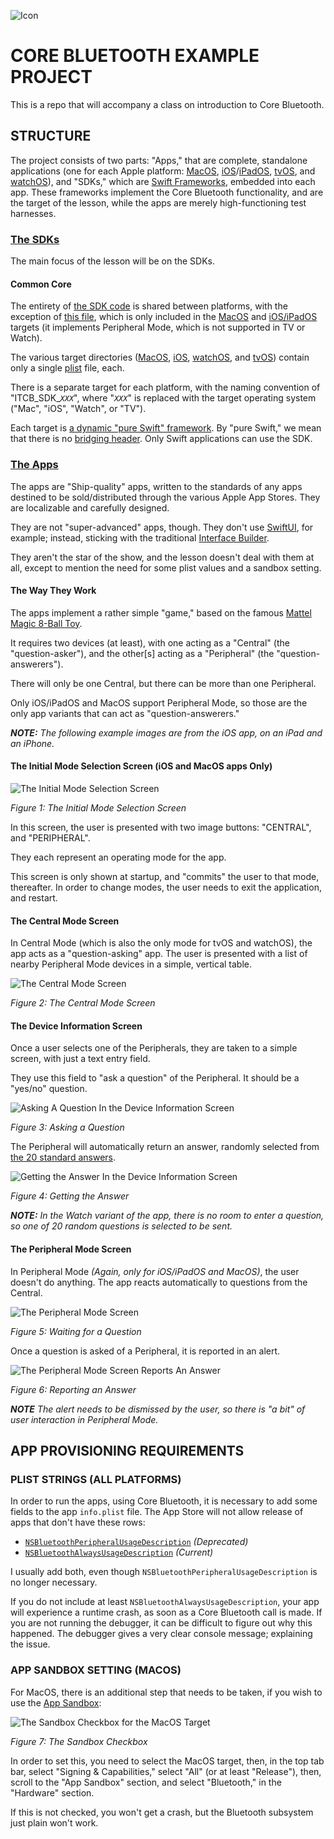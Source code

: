 ![Icon](img/icon.png)

# CORE BLUETOOTH EXAMPLE PROJECT

This is a repo that will accompany a class on introduction to Core Bluetooth.

## STRUCTURE

The project consists of two parts: "Apps," that are complete, standalone applications (one for each Apple platform: [MacOS](https://apple.com/macos), [iOS](https://apple.com/ios)/[iPadOS](https://apple.com/ipados), [tvOS](https://apple.com/tvos), and [watchOS](https://apple.com/watchos)), and "SDKs," which are [Swift Frameworks](https://developer.apple.com/library/archive/documentation/MacOSX/Conceptual/BPFrameworks/Frameworks.html), embedded into each app. These frameworks implement the Core Bluetooth functionality, and are the target of the lesson, while the apps are merely high-functioning test harnesses.

### [The SDKs](https://github.com/ChrisMarshallNY/ITCB-master/tree/master/03-Final-CompleteImplementation/SDK-src)

The main focus of the lesson will be on the SDKs.

#### Common Core

The entirety of [the SDK code](https://github.com/ChrisMarshallNY/ITCB-master/tree/master/03-Final-CompleteImplementation/SDK-src/src) is shared between platforms, with the exception of [this file](https://github.com/ChrisMarshallNY/ITCB-master/blob/master/03-Final-CompleteImplementation/SDK-src/src/internal/Mac_iOS_Only/ITCB_SDK_Peripheral_internal.swift), which is only included in the [MacOS](https://github.com/ChrisMarshallNY/ITCB-master/tree/master/03-Final-CompleteImplementation/SDK-src/ITCB_SDK_Mac) and [iOS/iPadOS](https://github.com/ChrisMarshallNY/ITCB-master/tree/master/03-Final-CompleteImplementation/SDK-src/ITCB_SDK_iOS) targets (it implements Peripheral Mode, which is not supported in TV or Watch).

The various target directories ([MacOS](https://github.com/ChrisMarshallNY/ITCB-master/tree/master/03-Final-CompleteImplementation/SDK-src/ITCB_SDK_Mac), [iOS](https://github.com/ChrisMarshallNY/ITCB-master/tree/master/03-Final-CompleteImplementation/SDK-src/ITCB_SDK_iOS), [watchOS](https://github.com/ChrisMarshallNY/ITCB-master/tree/master/03-Final-CompleteImplementation/SDK-src/ITCB_SDK_Watch), and [tvOS](https://github.com/ChrisMarshallNY/ITCB-master/tree/master/03-Final-CompleteImplementation/SDK-src/ITCB_SDK_TVOS)) contain only a single [plist](https://www.google.com/url?sa=t&rct=j&q=&esrc=s&source=web&cd=13&cad=rja&uact=8&ved=2ahUKEwjytoaSy7HpAhXagnIEHdRwDRUQFjAMegQIPBAB&url=https%3A%2F%2Fdeveloper.apple.com%2Flibrary%2Farchive%2Fdocumentation%2FGeneral%2FReference%2FInfoPlistKeyReference%2FArticles%2FAboutInformationPropertyListFiles.html&usg=AOvVaw2rlth1YGdVn8U50mCDZp-n) file, each.

There is a separate target for each platform, with the naming convention of "ITCB_SDK_*`XXX`*", where "*`XXX`*" is replaced with the target operating system ("Mac", "iOS", "Watch", or "TV").

Each target is [a dynamic "pure Swift" framework](https://developer.apple.com/library/archive/documentation/DeveloperTools/Conceptual/DynamicLibraries/100-Articles/OverviewOfDynamicLibraries.html). By "pure Swift," we mean that there is no [bridging header](https://developer.apple.com/documentation/swift/imported_c_and_objective-c_apis/importing_swift_into_objective-c). Only Swift applications can use the SDK.

### [The Apps](https://github.com/ChrisMarshallNY/ITCB-master/tree/master/03-Final-CompleteImplementation/Apps-src)

The apps are "Ship-quality" apps, written to the standards of any apps destined to be sold/distributed through the various Apple App Stores. They are localizable and carefully designed.

They are not "super-advanced" apps, though. They don't use [SwiftUI](https://developer.apple.com/documentation/swiftui), for example; instead, sticking with the traditional [Interface Builder](https://developer.apple.com/xcode/interface-builder/).

They aren't the star of the show, and the lesson doesn't deal with them at all, except to mention the need for some plist values and a sandbox setting.

#### The Way They Work

The apps implement a rather simple "game," based on the famous [Mattel Magic 8-Ball Toy](https://en.wikipedia.org/wiki/Magic_8-Ball).

It requires two devices (at least), with one acting as a "Central" (the "question-asker"), and the other[s] acting as a "Peripheral" (the "question-answerers").

There will only be one Central, but there can be more than one Peripheral.

Only iOS/iPadOS and MacOS support Peripheral Mode, so those are the only app variants that can act as "question-answerers."

***NOTE:*** *The following example images are from the iOS app, on an iPad and an iPhone.*

#### The Initial Mode Selection Screen (iOS and MacOS apps Only)

![The Initial Mode Selection Screen](img/Figure-1.png)

*Figure 1: The Initial Mode Selection Screen*

In this screen, the user is presented with two image buttons: "CENTRAL", and "PERIPHERAL".

They each represent an operating mode for the app.

This screen is only shown at startup, and "commits" the user to that mode, thereafter. In order to change modes, the user needs to exit the application, and restart.

#### The Central Mode Screen

In Central Mode (which is also the only mode for tvOS and watchOS), the app acts as a "question-asking" app. The user is presented with a list of nearby Peripheral Mode devices in a simple, vertical table.

![The Central Mode Screen](img/Figure-2.png)

*Figure 2: The Central Mode Screen*

#### The Device Information Screen

Once a user selects one of the Peripherals, they are taken to a simple screen, with just a text entry field.

They use this field to "ask a question" of the Peripheral. It should be a "yes/no" question.

![Asking A Question In the Device Information Screen](img/Figure-3.png)

*Figure 3: Asking a Question*

The Peripheral will automatically return an answer, randomly selected from [the 20 standard answers](https://en.wikipedia.org/wiki/Magic_8-Ball#Possible_answers).

![Getting the Answer In the Device Information Screen](img/Figure-4.png)

*Figure 4: Getting the Answer*

***NOTE:*** *In the Watch variant of the app, there is no room to enter a question, so one of 20 random questions is selected to be sent.*

#### The Peripheral Mode Screen

In Peripheral Mode *(Again, only for iOS/iPadOS and MacOS)*, the user doesn't do anything. The app reacts automatically to questions from the Central.

![The Peripheral Mode Screen](img/Figure-5.png)

*Figure 5: Waiting for a Question*

Once a question is asked of a Peripheral, it is reported in an alert.

![The Peripheral Mode Screen Reports An Answer](img/Figure-6.png)

*Figure 6: Reporting an Answer*

***NOTE*** *The alert needs to be dismissed by the user, so there is "a bit" of user interaction in Peripheral Mode.*

## APP PROVISIONING REQUIREMENTS

### PLIST STRINGS (ALL PLATFORMS)

In order to run the apps, using Core Bluetooth, it is necessary to add some fields to the app `info.plist` file. The App Store will not allow release of apps that don't have these rows:

- [`NSBluetoothPeripheralUsageDescription`](https://developer.apple.com/documentation/bundleresources/information_property_list/nsbluetoothperipheralusagedescription) *(Deprecated)*
- [`NSBluetoothAlwaysUsageDescription`](https://developer.apple.com/documentation/bundleresources/information_property_list/nsbluetoothalwaysusagedescription) *(Current)*

I usually add both, even though `NSBluetoothPeripheralUsageDescription` is no longer necessary.

If you do not include at least `NSBluetoothAlwaysUsageDescription`, your app will experience a runtime crash, as soon as a Core Bluetooth call is made. If you are not running the debugger, it can be difficult to figure out why this happened. The debugger gives a very clear console message; explaining the issue.

### APP SANDBOX SETTING (MACOS)

For MacOS, there is an additional step that needs to be taken, if you wish to use the [App Sandbox](https://developer.apple.com/library/archive/documentation/Security/Conceptual/AppSandboxDesignGuide/AboutAppSandbox/AboutAppSandbox.html):

![The Sandbox Checkbox for the MacOS Target](img/Figure-7.png)

*Figure 7: The Sandbox Checkbox*

In order to set this, you need to select the MacOS target, then, in the top tab bar, select "Signing & Capabilities," select "All" (or at least "Release"), then, scroll to the "App Sandbox" section, and select "Bluetooth," in the "Hardware" section.

If this is not checked, you won't get a crash, but the Bluetooth subsystem just plain won't work.
